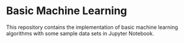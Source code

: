 # Basic Machine Learning
This repository contains the implementation of basic machine learning algorithms with some sample data sets in Jupyter Notebook.
